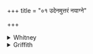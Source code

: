 +++
title = "०१ उदेनमुत्तरं नयाग्ने"

+++

<details><summary>Whitney</summary>

### Translation
1. Lead him up higher, O Agni, \[thou\] to whom oblations of ghee are  
made; unite him with splendor, and make him abundant with progeny.

### Notes
VS.TS. have in **a** the later form *uttarā́m*. In **b**, *ghṛténa*  
presents the rare case of an instrumental dependent on a vocative, and  
ought, like a genitive in the like construction, to be unaccented; it is  
so in all the three Yajus texts. Ppp. reads *ghṛtebhir āhutaḥ*. VS.TS.  
exchange 1 **c** and 2 **c**; and TS. has *dhánena ca* for *bahúṁ kṛdhi*  
at the end. Ppp. has, for **d**, *devānāṁ bhāgadhā asat* (cf. TS. 2  
**d**). This first verse occurs also in Āp. vi. 24. 8, which has, for  
**a**, *ud asmāṅ uttarān naya*, agrees with VS. and TS. in **c**, and  
reads *bahūn* in **d**.
</details>

<details><summary>Griffith</summary>

Agni, adored with sacred oil, lift up this man to high estate. Endow him with full store of strength and make him rich in progeny.
</details>
